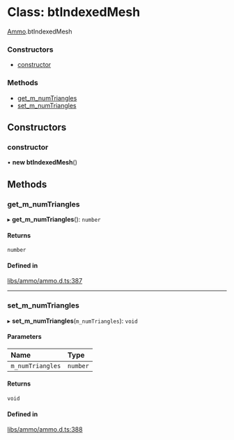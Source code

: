 # Class: btIndexedMesh

[Ammo](../modules/Ammo.md).btIndexedMesh


### Constructors

- [constructor](Ammo.btIndexedMesh.md#constructor)

### Methods

- [get\_m\_numTriangles](Ammo.btIndexedMesh.md#get_m_numtriangles)
- [set\_m\_numTriangles](Ammo.btIndexedMesh.md#set_m_numtriangles)

## Constructors

### constructor

• **new btIndexedMesh**()

## Methods

### get\_m\_numTriangles

▸ **get_m_numTriangles**(): `number`

#### Returns

`number`

#### Defined in

[libs/ammo/ammo.d.ts:387](https://github.com/Orillusion/orillusion/blob/main/src/libs/ammo/ammo.d.ts#L387)

___

### set\_m\_numTriangles

▸ **set_m_numTriangles**(`m_numTriangles`): `void`

#### Parameters

| Name | Type |
| :------ | :------ |
| `m_numTriangles` | `number` |

#### Returns

`void`

#### Defined in

[libs/ammo/ammo.d.ts:388](https://github.com/Orillusion/orillusion/blob/main/src/libs/ammo/ammo.d.ts#L388)
